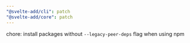 ```yaml
---
"@svelte-add/cli": patch
"@svelte-add/core": patch
---
```


chore: install packages without `--legacy-peer-deps` flag when using npm

